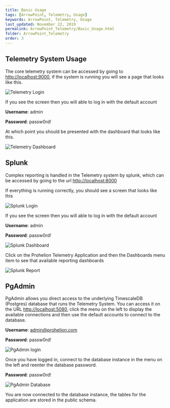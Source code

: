 ```yaml
---
title: Basic Usage
tags: [ArrowPoint, Telemetry, Usage]
keywords: ArrowPoint, Telemetry, Usage
last_updated: November 22, 2019
permalink: ArrowPoint_Telemetry/Basic_Usage.html
folder: ArrowPoint_Telemetry
order: 3
---
```


## Telemetry System Usage
The core telemetry system can be accessed by going to [http://localhost:9000](http://localhost:9000), if the system is running you will see a page that looks like this.

![Telemetry Login]({{site.dox.baseurl}}/images/telemetry_login.png)

If you see the screen then you will able to log in with the default account

**Username**: admin

**Password**: passw0rd!



At which point you should be presented with the dashboard that looks like this.

![Telemetry Dashboard]({{site.dox.baseurl}}/images/telemetry_dashboard.png)


## Splunk 
Complex reporting is handled in the Telemetry system by splunk, which can be accessed by going to the url [http://localhost:8000](http://localhost:8000)

If everything is running correctly, you should see a screen that looks like this

![Splunk Login]({{site.dox.baseurl}}/images/telemetry_splunklogin.png)


If you see the screen then you will able to log in with the default account

**Username**: admin

**Password**: passw0rd!



![Splunk Dashboard]({{site.dox.baseurl}}/images/telemetry_splunkdashboard.png)

Click on the Prohelion Telemetry Application and then the Dashboards menu item to see that available reporting dashboards

![Splunk Report]({{site.dox.baseurl}}/images/telemetry_splunkreport.png)


## PgAdmin 
PgAdmin allows you direct access to the underlying TimescaleDB (Postgres) database that runs the Telemetry System. You can access it on the URL [http://localhost:5080](http://localhost:5080), click the menu on the left to display the available connections and then use the default accounts to connect to the database.

**Username**: admin@prohelion.com

**Password**: passw0rd!



![PgAdmin login]({{site.dox.baseurl}}/images/telemetry_pgadminlogin.png)

Once you have logged in, connect to the database instance in the menu on the left and reenter the database password.

**Password**: passw0rd!



![PgAdmin Database]({{site.dox.baseurl}}/images/telemetry_pgadmindatabase.png)

You are now connected to the database instance, the tables for the application are stored in the public schema.



